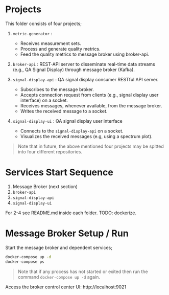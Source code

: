 # Projects
This folder consists of four projects;

1. `metric-generator` : 
    - Receives measurement sets.
    - Process and generate quality metrics.
    - Feed the quality metrics to message broker using broker-api.  
2. `broker-api` : REST-API server to disseminate real-time data streams (e.g., QA Signal Display) through message broker (Kafka).
3. `signal-display-api` : QA signal display consumer RESTful API server.
    - Subscribes to the message broker.
    - Accepts connection request from clients (e.g., signal display user interface) on a socket.
    - Receives messages, whenever available, from the message broker.
    - Writes the received message to a socket.

4. `signal-display-ui` : QA signal display user interface
    - Connects to the `signal-display-api` on a socket.
    - Visualizes the received messages (e.g, using a spectrum plot).

> Note that in future, the above mentioned four projects may be spitted into four different repositories.


# Services Start Sequence

1. Message Broker (next section)
2. `broker-api`
3. `signal-display-api`
4. `signal-display-ui`

For 2-4 see README.md inside each folder. TODO: dockerize.

# Message Broker Setup / Run


Start the message broker and dependent services;

```bash
docker-compose up -d
docker-compose ps
```
> Note that if any process has not started or exited then run the command `docker-compose up -d` again.


Access the broker control center UI: http://localhost:9021


